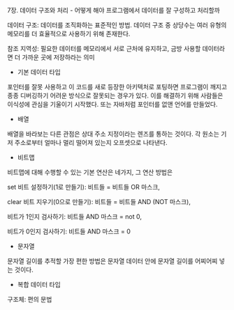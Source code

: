 7장. 데이터 구조와 처리 - 어떻게 해야 프로그램에서 데이터를 잘 구성하고 처리할까



데이터 구조: 데이터를 조직화하는 표준적인 방법. 데이터 구조 중 상당수는 여러 유형의 메모리를 더 효율적으로 사용하기 위해 존재한다.

참조 지역성: 필요한 데이터를 메모리에서 서로 근처에 유지하고, 금방 사용할 데이터라면 더 가까운 곳에 저장하라는 의미



- 기본 데이터 타입

포인터를 잘못 사용하고 이 코드를 새로 등장한 아키텍처로 포팅하면 프로그램이 깨지고 종종 디버깅하기 어려운 방식으로 잘못되는 경우가 있다. 이를 해결하기 위해 사람들은 이식성에 관심을 기울이기 시작했다. 또는 자바처럼 포인터를 없앤 언어를 만들었다.



- 배열

배열을 바라보는 다른 관점은 상대 주소 지정이라는 렌즈를 통하는 것이다. 각 원소는 기저 주소로부터 얼마나 멀리 떨어져 있는지 오프셋으로 나타낸다.



- 비트맵

비트맵에 대해 수행할 수 있는 기본 연산은 네가지, 그 연산 방법은

set 비트 설정하기(1로 만들기): 비트들 = 비트들 OR 마스크,

clear 비트 지우기(0으로 만들기): 비트들 = 비트들 AND (NOT 마스크),

비트가 1인지 검사하기: 비트들 AND 마스크 = not 0,

비트가 0인지 검사하기: 비트들 AND 마스크 = 0



- 문자열

문자열 길이를 추적할 가장 편한 방법은 문자열 데이터 안에 문자열 길이를 어찌어찌 넣는 것이다.



- 복합 데이터 타입

구조체: 편의 문법

